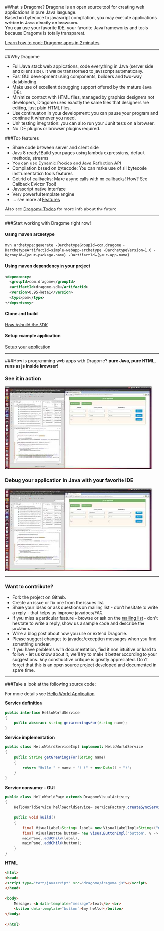 #What is Dragome?
Dragome is an open source tool for creating web applications in pure Java language.  
Based on bytecode to javascript compilation, you may execute applications written in Java directly on browsers.  
You can use your favorite IDE, your favorite Java frameworks and tools because Dragome is totally transparent.  


[Learn how to code Dragome apps in 2 minutes][1]

----------

##Why Dragome
* Full Java stack web applications, code everything in Java (server side and client side). It will be transformed to javascript automatically.
* Fast GUI development using components, builders and two-way databinding.
* Make use of excellent debugging support offered by the mature Java IDEs.
* Minimize contact with HTML files, managed by graphics designers not developers, Dragome uses exactly the same files that designers are editing, just plain HTML files.
* Use continuation in your development: you can pause your program and continue it whenever you need.
* Unit testing integration: you can also run your Junit tests on a browser.
* No IDE plugins or browser plugins required.


###Top features
* Share code between server and client side
* Java 8 ready! Build your pages using lambda expressions, default methods, streams
* You can use [Dynamic Proxies][2] and [Java Reflection API][3]
* Compilation based on bytecode: You can make use of all bytecode instrumentation tools features
* Get rid of callbacks: Make async calls with no callbacks! How? See [Callback Evictor][4] Tool!
* Javascript native interface
* Very powerful template engine
* ... see more at [Features][5]


Also see [Dragome Todos](doc/todos.md) for more info about the future

----------






###Start working with Dragome right now!
#### Using maven archetype
```shell
mvn archetype:generate -DarchetypeGroupId=com.dragome -DarchetypeArtifactId=simple-webapp-archetype -DarchetypeVersion=1.0 -DgroupId={your-package-name} -DartifactId={your-app-name}
```

#### Using maven dependency in your project
``` xml
<dependency>
  <groupId>com.dragome</groupId>
  <artifactId>dragome-sdk</artifactId>
  <version>0.95-beta1</version>
  <type>pom</type>
</dependency>
```

#### Clone and build
[How to build the SDK][6]


#### Setup example application
[Setup your application](doc/app-setup.md)

----------

###How is programming web apps with Dragome?
**pure Java, pure HTML, runs as js inside browser!**



### See it in action
[![ScreenShot](doc/crud-debugging-screenshot.jpg)](http://youtu.be/WyseTuRZkNk)



### Debug your application in Java with your favorite IDE
[![ScreenShot](doc/crud-debugging-screenshot.jpg)](http://youtu.be/ktlMWKNVhgo)


----------

### Want to contribute?

* Fork the project on Github.
* Create an issue or fix one from the issues list.
* Share your ideas or ask questions on mailing list - don't hesitate to write a reply - that helps us improve javadocs/FAQ.
* If you miss a particular feature - browse or ask on the [mailing list](https://groups.google.com/d/forum/dragome) - don't hesitate to write a reply, show us a sample code and describe the problem.
* Write a blog post about how you use or extend Dragome.
* Please suggest changes to javadoc/exception messages when you find something unclear.
* If you have problems with documentation, find it non intuitive or hard to follow - let us know about it, we'll try to make it better according to your suggestions. Any constructive critique is greatly appreciated. Don't forget that this is an open source project developed and documented in spare time.

----------

###Take a look at the following source code:

For more details see [Hello World Application][7]

**Service definition**
``` Java
public interface HelloWorldService
{
	public abstract String getGreetingsFor(String name);
}
```

**Service implementation**
``` Java
public class HelloWolrdServiceImpl implements HelloWorldService
{
	public String getGreetingsFor(String name)
	{
		return "Hello " + name + "! (" + new Date() + ")";
	}
}
```

**Service consumer - GUI**
``` Java
public class HelloWorldPage extends DragomeVisualActivity
{
	HelloWorldService helloWorldService= serviceFactory.createSyncService(HelloWorldService.class);

	public void build()
	{
		final VisualLabel<String> label= new VisualLabelImpl<String>("message");
		final VisualButton button= new VisualButtonImpl("button", v -> label.setValue(helloWorldService.getGreetingsFor("World")));
		mainPanel.addChild(label);
		mainPanel.addChild(button);
	}
}
```

**HTML**
``` Html
<html>
<head>
<script type="text/javascript" src="dragome/dragome.js"></script>
</head>

<body>
	Message: <b data-template="message">text</b> <br>
	<button data-template="button">Say hello!</button>
</body>

</html>
```


  [1]: doc/two-minutes-tutorial.md#DRAGOME%202'%20TUTORIAL
  [2]: http://docs.oracle.com/javase/7/docs/api/java/lang/reflect/Proxy.html
  [3]: http://docs.oracle.com/javase/tutorial/reflect/
  [4]: doc/callback-evictor.md
  [5]: doc/features.md
  [6]: doc/how-to-build.md
  [7]: doc/helloworld-app.md
